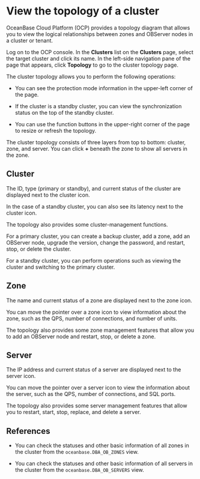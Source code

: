 # View the topology of a cluster

OceanBase Cloud Platform (OCP) provides a topology diagram that allows you to view the logical relationships between zones and OBServer nodes in a cluster or tenant.

Log on to the OCP console. In the **Clusters** list on the **Clusters** page, select the target cluster and click its name. In the left-side navigation pane of the page that appears, click **Topology** to go to the cluster topology page.

The cluster topology allows you to perform the following operations:

* You can see the protection mode information in the upper-left corner of the page.

* If the cluster is a standby cluster, you can view the synchronization status on the top of the standby cluster.

* You can use the function buttons in the upper-right corner of the page to resize or refresh the topology.

The cluster topology consists of three layers from top to bottom: cluster, zone, and server. You can click **+** beneath the zone to show all servers in the zone.

## Cluster

The ID, type (primary or standby), and current status of the cluster are displayed next to the cluster icon.

In the case of a standby cluster, you can also see its latency next to the cluster icon.

The topology also provides some cluster-management functions.

For a primary cluster, you can create a backup cluster, add a zone, add an OBServer node, upgrade the version, change the password, and restart, stop, or delete the cluster.

For a standby cluster, you can perform operations such as viewing the cluster and switching to the primary cluster.

## Zone

The name and current status of a zone are displayed next to the zone icon.

You can move the pointer over a zone icon to view information about the zone, such as the QPS, number of connections, and number of units.

The topology also provides some zone management features that allow you to add an OBServer node and restart, stop, or delete a zone.

## Server

The IP address and current status of a server are displayed next to the server icon.

You can move the pointer over a server icon to view the information about the server, such as the QPS, number of connections, and SQL ports.

The topology also provides some server management features that allow you to restart, start, stop, replace, and delete a server.

## References

* You can check the statuses and other basic information of all zones in the cluster from the `oceanbase.DBA_OB_ZONES` view.

* You can check the statuses and other basic information of all servers in the cluster from the `oceanbase.DBA_OB_SERVERS` view.
